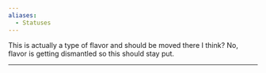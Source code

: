 ```yaml
---
aliases:
  - Statuses
---
```

This is actually a type of flavor and should be moved there I think? No, flavor is getting dismantled so this should stay put.

---



